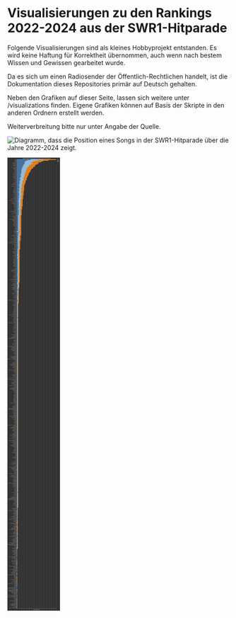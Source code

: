 # Visualisierungen zu den Rankings 2022-2024 aus der SWR1-Hitparade

Folgende Visualisierungen sind als kleines Hobbyprojekt entstanden. Es wird keine Haftung für Korrektheit übernommen, auch wenn nach bestem Wissen und Gewissen gearbeitet wurde.

Da es sich um einen Radiosender der Öffentlich-Rechtlichen handelt, ist die Dokumentation dieses Repositories primär auf Deutsch gehalten.

Neben den Grafiken auf dieser Seite, lassen sich weitere unter /visualizations finden. Eigene Grafiken können auf Basis der Skripte in den anderen Ordnern erstellt werden.

Weiterverbreitung bitte nur unter Angabe der Quelle.

![Diagramm, dass die Position eines Songs in der SWR1-Hitparade über die Jahre 2022-2024 zeigt.](/visualizations/rank_over_years_with_title.svg?raw=true)

![Absolute Anzahl der Songs eines artist in der SWR1-Hitparade in den Jahren 2022-2024](/visualizations/abs_amount_songs_grouped_by_artist.svg?raw=true)
